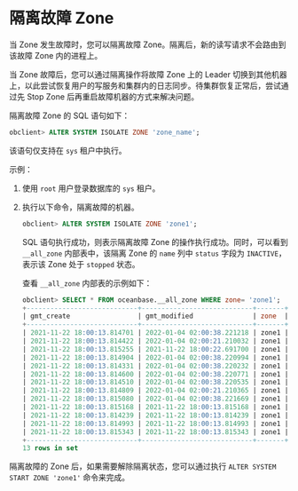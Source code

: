 隔离故障 Zone
==============================

当 Zone 发生故障时，您可以隔离故障 Zone。隔离后，新的读写请求不会路由到该故障 Zone 内的进程上。

当 Zone 故障后，您可以通过隔离操作将故障 Zone 上的 Leader 切换到其他机器上，以此尝试恢复用户的写服务和集群内的日志同步。待集群恢复正常后，尝试通过先 Stop Zone 后再重启故障机器的方式来解决问题。

隔离故障 Zone 的 SQL 语句如下：

```sql
obclient> ALTER SYSTEM ISOLATE ZONE 'zone_name';
```

该语句仅支持在 `sys` 租户中执行。

示例：

1. 使用 `root` 用户登录数据库的 `sys` 租户。

2. 执行以下命令，隔离故障的机器。

   ```sql
   obclient> ALTER SYSTEM ISOLATE ZONE 'zone1';
   ```

   SQL 语句执行成功，则表示隔离故障 Zone 的操作执行成功。同时，可以看到 `__all_zone` 内部表中，该隔离 Zone 的 `name` 列中 `status` 字段为 `INACTIVE`，表示该 Zone 处于 `stopped` 状态。

   查看 `__all_zone` 内部表的示例如下：

   ```sql
   obclient> SELECT * FROM oceanbase.__all_zone WHERE zone= 'zone1';
   +----------------------------+----------------------------+-------+---------------------+------------------+-----------+
   | gmt_create                 | gmt_modified               | zone  | name                | value            | info      |
   +----------------------------+----------------------------+-------+---------------------+------------------+-----------+
   | 2021-11-22 18:00:13.814701 | 2022-01-04 02:00:38.221218 | zone1 | all_merged_version  |               45 |           |
   | 2021-11-22 18:00:13.814422 | 2022-01-04 02:00:21.210032 | zone1 | broadcast_version   |               45 |           |
   | 2021-11-22 18:00:13.815255 | 2021-11-22 18:00:22.691700 | zone1 | idc                 |                0 | BJ1       |
   | 2021-11-22 18:00:13.814904 | 2022-01-04 02:00:38.220994 | zone1 | is_merge_timeout    |                0 |           |
   | 2021-11-22 18:00:13.814331 | 2022-01-04 02:00:38.220232 | zone1 | is_merging          |                0 |           |
   | 2021-11-22 18:00:13.814600 | 2022-01-04 02:00:38.220771 | zone1 | last_merged_time    | 1641232838219704 |           |
   | 2021-11-22 18:00:13.814510 | 2022-01-04 02:00:38.220535 | zone1 | last_merged_version |               45 |           |
   | 2021-11-22 18:00:13.814809 | 2022-01-04 02:00:21.210365 | zone1 | merge_start_time    | 1641232821208596 |           |
   | 2021-11-22 18:00:13.815080 | 2022-01-04 02:00:38.221669 | zone1 | merge_status        |                0 | IDLE      |
   | 2021-11-22 18:00:13.815168 | 2021-11-22 18:00:13.815168 | zone1 | region              |                0 | BEIJING   |
   | 2021-11-22 18:00:13.814239 | 2021-11-22 18:00:13.814239 | zone1 | status              |                2 | INACTIVE   |
   | 2021-11-22 18:00:13.814993 | 2021-11-22 18:00:13.814993 | zone1 | suspend_merging     |                0 |           |
   | 2021-11-22 18:00:13.815343 | 2021-11-22 18:00:13.815343 | zone1 | zone_type           |                0 | ReadWrite |
   +----------------------------+----------------------------+-------+---------------------+------------------+-----------+
   13 rows in set
   ```

隔离故障的 Zone 后，如果需要解除隔离状态，您可以通过执行 `ALTER SYSTEM START ZONE 'zone1'` 命令来完成。

